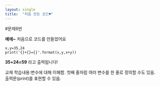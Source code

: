 ```yaml
---
layout: single
title:  "처음 만든 코드♥"
---
```


#문제6번

**예에~** 처음으로 코드를 만들었어요

~~~
x,y=35,24
print('{}+{}={}'.format(x,y,x+y))
~~~

**35+24=59** 라고 출력됩니다!

교재 학습내용:변수에 대해 이해함. 첫째 줄처럼 여러 변수를 한 줄로 정의할 수도 있음.
출력문(print)를 표현할 수 있음.
